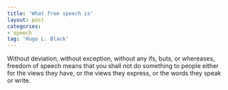 ```yaml
---
title: 'What free speech is'
layout: post
categories:
- speech
tag: 'Hugo L. Black'
---
```


Without deviation, without exception, without any ifs, buts, or whereases, freedom of speech means that you shall not do something to people either for the views they have, or the views they express, or the words they speak or write.